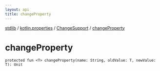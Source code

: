 ```yaml
---
layout: api
title: changeProperty
---
```

[stdlib](../../index.html) / [kotlin.properties](../index.html) / [ChangeSupport](index.html) / [changeProperty](changeProperty.html)

# changeProperty

```
protected fun <T> changeProperty(name: String, oldValue: T, newValue: T): Unit
```
